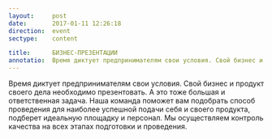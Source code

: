 ```yaml
---
layout:     post
date:       2017-01-11 12:26:18
direction:  event
sectype:    content

title:      БИЗНЕС-ПРЕЗЕНТАЦИИ  
annotatio:  Время диктует предпринимателям свои условия. Свой бизнес и продукт своего дела необходимо презентовать. А это тоже большая и ответственная задача. Наша команда поможет вам подобрать способ проведения для наиболее успешной подачи себя и своего продукта, подберет идеальную площадку и персонал. Мы осуществляем контроль качества на всех этапах подготовки и проведения. 
---
```


Время диктует предпринимателям свои условия. Свой бизнес и продукт своего дела необходимо презентовать. А это тоже большая и ответственная задача. Наша команда поможет вам подобрать способ проведения для наиболее успешной подачи себя и своего продукта, подберет идеальную площадку и персонал. Мы осуществляем контроль качества на всех этапах подготовки и проведения. 
